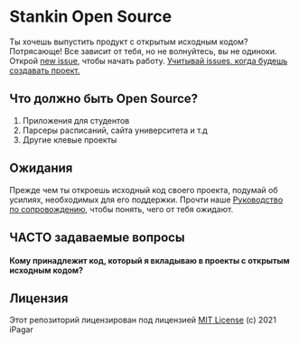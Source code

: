 # Stankin Open Source

Ты хочешь выпустить продукт с открытым исходным кодом? Потрясающе! Все зависит от тебя, но не волнуйтесь, вы не одиноки. Открой [new issue](issues/new?template=new-release.md), чтобы начать работу. [Учитывай issues, когда будешь создавать проект.](docs/key-questions-for-choose-projects.md)

## Что должно быть Open Source?

1. Приложения для студентов
2. Парсеры расписаний, сайта университета и т.д
3. Другие клевые проекты

## Ожидания

Прежде чем ты откроешь исходный код своего проекта, подумай об усилиях, необходимых для его поддержки. Прочти наше [Руководство по сопровождению](docs/maintainers-guide.md), чтобы понять, чего от тебя ожидают.

## ЧАСТО задаваемые вопросы

#### Кому принадлежит код, который я вкладываю в проекты с открытым исходным кодом?

## Лицензия

Этот репозиторий лицензирован под лицензией [MIT License](../LICENSE) (c) 2021 iPagar
